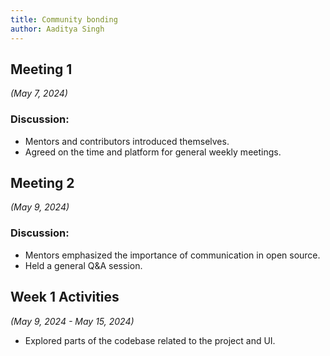 ```yaml
---
title: Community bonding
author: Aaditya Singh
---
```

<!--
SPDX-License-Identifier: CC-BY-SA-4.0

SPDX-FileCopyrightText: 2024 Aditya Singh <email.here>
-->

## Meeting 1

*(May 7, 2024)*

### Discussion:
- Mentors and contributors introduced themselves.
- Agreed on the time and platform for general weekly meetings.

## Meeting 2

*(May 9, 2024)*

### Discussion:
- Mentors emphasized the importance of communication in open source.
- Held a general Q&A session.


## Week 1 Activities

*(May 9, 2024 - May 15, 2024)*

- Explored parts of the codebase related to the project and UI.
